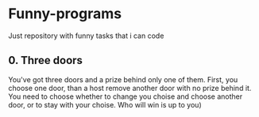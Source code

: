 # Funny-programs
Just repository with funny tasks that i can code

## 0. Three doors
You've got three doors and a prize behind only one of them. First, you choose one door, than a host remove another door with no prize behind it. You need to choose whether to change you choise and choose another door, or to stay with your choise. Who will win is up to you)

